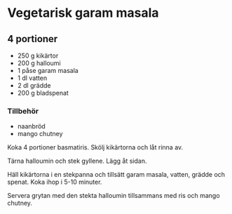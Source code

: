 # Vegetarisk garam masala

## 4 portioner

-   250 g kikärtor
-   200 g halloumi
-   1 påse garam masala
-   1 dl vatten
-   2 dl grädde
-   200 g bladspenat

### Tillbehör

-   naanbröd
-   mango chutney

Koka 4 portioner basmatiris. Skölj kikärtorna och låt rinna av.

Tärna halloumin och stek gyllene. Lägg åt sidan.

Häll kikärtorna i en stekpanna och tillsätt garam masala, vatten, grädde
och spenat. Koka ihop i 5-10 minuter.

Servera grytan med den stekta halloumin tillsammans med ris och mango
chutney.
